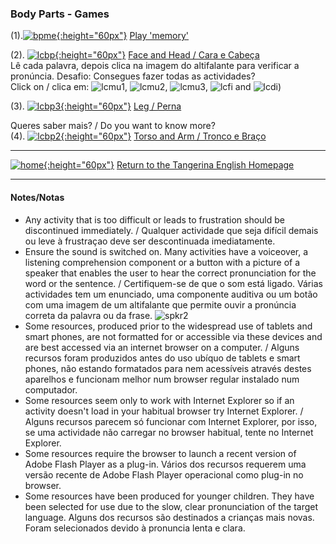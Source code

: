 ### Body Parts - Games

(1).[![bpme](https://1blockatatime.github.io/English/images2/bpme.PNG){:height="60px"}](http://www.eslgamesworld.com/members/games/vocabulary/memoryaudio/body%20parts%20i%20can/index.html) [Play 'memory'](http://www.eslgamesworld.com/members/games/vocabulary/memoryaudio/body%20parts%20i%20can/index.html)

(2). [![lcbp](https://1blockatatime.github.io/English/images/lcbp.PNG){:height="60px"}](http://www.learningchocolate.com/content/body-parts-1-head-and-face) [Face and Head / Cara e Cabeça](http://www.learningchocolate.com/content/body-parts-1-head-and-face)  
Lê cada palavra, depois clica na imagem do altifalante para verificar a pronúncia. Desafio: Consegues fazer todas as actividades?  
Click on / clica em: ![lcmu1](https://1blockatatime.github.io/English/images/lcmu1.PNG), ![lcmu2](https://1blockatatime.github.io/English/images/lcmu2.PNG), ![lcmu3](https://1blockatatime.github.io/English/images/lcmu3.PNG), ![lcfi](https://1blockatatime.github.io/English/images/lcfi.PNG) and ![lcdi](https://1blockatatime.github.io/English/images/lcdi.PNG))  

(3). [![lcbp3](https://1blockatatime.github.io/English/images/lcbp3.PNG){:height="60px"}](http://www.learningchocolate.com/content/body-parts-3-leg) [Leg / Perna](http://www.learningchocolate.com/content/body-parts-3-leg)  

<!--(4). [![lgbp](https://1blockatatime.github.io/English/images/lgbp.PNG){:height="60px"}](https://www.learninggamesforkids.com/health_games/body_parts/labeling.html) [Pronto para um jogo mais rápido?/Ready for a faster game?](https://www.learninggamesforkids.com/health_games/body_parts/labeling.html)   
(Joga 'levels' 1 e 2. Deixa o nível 3 para logo, quando aprenderes os orgãos internos.)-->  

Queres saber mais? / Do you want to know more?  
(4). [![lcbp2](https://1blockatatime.github.io/English/images/lcbp2.PNG){:height="60px"}](http://www.learningchocolate.com/content/body-parts-2-mid-section-and-arms) [Torso and Arm / Tronco e Braço](http://www.learningchocolate.com/content/body-parts-2-mid-section-and-arms)  

***
[![home](https://1blockatatime.github.io/English/images/home.png){:height="60px"}](https://tangerina-pt.github.io/English) [Return to the Tangerina English Homepage](https://tangerina-pt.github.io/English)  

***

#### Notes/Notas
* Any activity that is too difficult or leads to frustration should be discontinued immediately. / Qualquer actividade que seja difícil demais ou leve à frustraçao deve ser descontinuada imediatamente.
* Ensure the sound is switched on. Many activities have a voiceover, a listening comprehension component or a button with a picture of a speaker that enables the user to hear the correct pronunciation for the word or the sentence. / Certifiquem-se de que o som está ligado. Várias actividades tem um enunciado, uma componente auditiva ou um botão com uma imagem de um altifalante que permite ouvir a pronúncia correta da palavra ou da frase. ![spkr2](/images/spkr2.PNG)
* Some resources, produced prior to the widespread use of tablets and smart phones, are not formatted for or accessible via these devices and are best accessed via an internet browser on a computer. / Alguns recursos foram produzidos antes do uso ubíquo de tablets e smart phones, não estando formatados para nem acessíveis através destes aparelhos e funcionam melhor num browser regular instalado num computador.
* Some resources seem only to work with Internet Explorer so if an activity doesn't load in your habitual browser try Internet Explorer. / Alguns recursos parecem só funcionar com Internet Explorer, por isso, se uma actividade não carregar no browser habitual, tente no Internet Explorer.
* Some resources require the browser to launch a recent version of Adobe Flash Player as a plug-in. Vários dos recursos requerem uma versão recente de Adobe Flash Player operacional como plug-in no browser.
* Some resources have been produced for younger children. They have been selected for use due to the slow, clear pronunciation of the target language. Alguns dos recursos são destinados a crianças mais novas. Foram selecionados devido à pronuncia lenta e clara.
